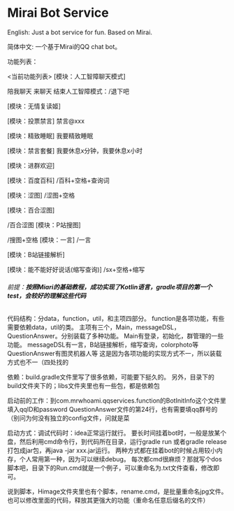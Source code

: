 # Mirai Bot Service

English: Just a bot service for fun. Based on Mirai.

简体中文: 一个基于Mirai的QQ chat bot。

功能列表：

<当前功能列表>
[模块：人工智障聊天模式]

陪我聊天
来聊天
结束人工智障模式：/退下吧

[模块：无情复读姬]

[模块：投票禁言]
禁言@xxx

[模块：精致睡眠]
我要精致睡眠

[模块：禁言套餐]
我要休息x分钟，我要休息x小时

[模块：进群欢迎]

[模块：百度百科]
/百科+空格+查询词

[模块：涩图]
/涩图+空格

[模块：百合涩图]

/百合涩图
[模块：P站搜图]

/搜图+空格
[模块：一言]
/一言

[模块：B站链接解析]

[模块：能不能好好说话(缩写查询)]
/sx+空格+缩写


###### 前提：**按照Miari的基础教程，成功实现了Kotlin语言，gradle项目的第一个test，会较好的理解这些代码**

代码结构：分data，function，util，和主项四部分。
function是各项功能，有些需要依赖data，util的类。
主项有三个，Main，messageDSL，QuestionAnswer。分别装载了多种功能。
Main有登录，初始化，群管理的一些功能。
messageDSL有一言，B站链接解析，缩写查询，colorphoto等
QuestionAnswer有图灵机器人等
这是因为各项功能的实现方式不一，所以装载方式也不一（四处找的

依赖：build.gradle文件里写了很多依赖，可能要下挺久的。
另外，目录下的build文件夹下的；libs文件夹里也有一些包，都是依赖包

启动前的工作：到com.mrwhoami.qqservices.function的BotInitInfo这个文件里填入qqID和password
QuestionAnswer文件的第24行，也有需要填qq群号的（别问为何没有独立的config文件，问就是菜

启动方式：调试代码时：idea正常运行就行。
要长时间挂着bot时，一般是放某个盘，然后利用cmd命令行，到代码所在目录，运行gradle run
或者gradle release打包成jar包，再java -jar xxx.jar运行。
两种方式都在挂着bot的时候占用较小内存，个人常用第一种，因为可以继续debug。
每次都cmd很麻烦？那就写个dos脚本吧，目录下的Run.cmd就是一个例子，可以重命名为.txt文件查看，修改即可。

说到脚本，Himage文件夹里也有个脚本，rename.cmd，是批量重命名jpg文件。也可以修改里面的代码，释放其更强大的功能（重命名任意后缀名的文件）



